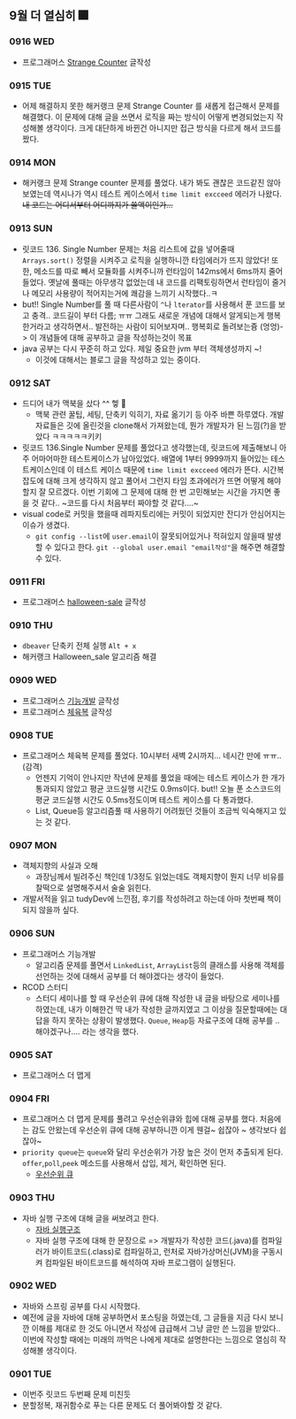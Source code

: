 ## 9월 더 열심히 🎆

### 0916 WED
- 프로그래머스 [Strange Counter](https://tudiiii.github.io/TudyDev/Algorithm/hackerrank_strange_counter) 글작성

### 0915 TUE
- 어제 해결하지 못한 해커랭크 문제 Strange Counter 를 새롭게 접근해서 문제를 해결했다. 이 문제에 대해 글을 쓰면서 로직을 짜는 방식이 어떻게 변경되었는지 작성해볼 생각이다. 크게 대단하게 바뀐건 아니지만 접근 방식을 다르게 해서 코드를 짰다.

### 0914 MON
- 해커랭크 문제 Strange counter 문제를 풀었다. 내가 봐도 괜찮은 코드같진 않아보였는데 역시나가 역시 테스트 케이스에서 `time limit excceed` 에러가 나왔다. ~~내 코드는 어디서부터 어디까지가 쓸액이인가...~~

### 0913 SUN
- 릿코드 136. Single Number 문제는 처음 리스트에 값을 넣어줄때 `Arrays.sort()` 정렬을 시켜주고 로직을 실행하니깐 타임에러가 뜨지 않았다! 또한, 메소드를 따로 빼서 모듈화를 시켜주니까 런타임이 142ms에서 6ms까지 줄어들었다. 옛날에 풀때는 아무생각 없었는데 내 코드를 리팩토링하면서 런타임이 줄거나 메모리 사용량이 적어지는거에 쾌감을 느끼기 시작했다..ㅋ
- but!! Single Number를 풀 때 다른사람이 `^`나 `lterator`를 사용해서 푼 코드를 보고 충격.. 코드길이 부터 다름; ㅠㅠ 그래도 새로운 개념에 대해서 알게되는게 행복한거라고 생각하면서.. 발전하는 사람이 되어보자며.. 행복회로 돌려보는즁 (엉엉)-> 이 개념들에 대해 공부하고 글을 작성하는것이 목표
- java 공부는 다시 꾸준히 하고 있다. 제일 중요한 jvm 부터 객체생성까지 ~!
    - 이것에 대해서는 블로그 글을 작성하고 있는 중이다.

### 0912 SAT
- 드디어 내가 맥북을 샀다 ^^ 헿 🎉
    - 맥북 관련 꿀팁, 세팅, 단축키 익히기, 자료 옮기기 등 아주 바쁜 하루였다. 개발자료들은 깃에 올린것을 clone해서 가져왔는데, 뭔가 개발자가 된 느낌(?)을 받았다 ㅋㅋㅋㅋㅋ키키
- 릿코드 136.Single Number 문제를 풀었다고 생각했는데, 릿코드에 제출해보니 아주 어마어마한 테스트케이스가 남아있었다. 배열에 1부터 9999까지 들어있는 테스트케이스인데 이 테스트 케이스 때문에 `time limit excceed` 에러가 뜬다. 시간복잡도에 대해 크게 생각하지 않고 풀어서 그런지 타임 초과에러가 뜨면 어떻게 해야할지 잘 모르겠다. 이번 기회에 그 문제에 대해 한 번 고민해보는 시간을 가지면 좋을 것 같다.. ~코드를 다시 처음부터 짜야할 것 같다....~
- visual code로 커밋을 했을때 레파지토리에는 커밋이 되었지만 잔디가 안심어지는 이슈가 생겼다. 
    - `git config --list`에 `user.email`이 잘못되어있거나 적혀있지 않을때 발생할 수 있다고 한다. `git --global user.email "email작성"`을 해주면 해결할 수 있다.

### 0911 FRI
- 프로그래머스 [halloween-sale](https://tudiiii.github.io/TudyDev/Algorithm/hackerrank_halloween_sale) 글작성

### 0910 THU
- `dbeaver` 단축키 전체 실행 `Alt + x`
- 해커랭크 Halloween_sale 알고리즘 해결

### 0909 WED
- 프로그래머스 [기능개발](https://tudiiii.github.io/TudyDev/Algorithm/Programmers_42586) 글작성 
- 프로그래머스 [체육복](https://tudiiii.github.io/TudyDev/Algorithm/Programmers_42862) 글작성

### 0908 TUE
- 프로그래머스 체육복 문제를 풀었다. 10시부터 새벽 2시까지... 네시간 만에 ㅠㅠ..(감격)
    - 언젠지 기억이 안나지만 작년에 문제를 풀었을 때에는 테스트 케이스가 한 개가 통과되지 않았고 평균 코드실행 시간도 0.9ms이다. but!! 오늘 푼 소스코드의 평균 코드실행 시간도 0.5ms정도이며 테스트 케이스를 다 통과했다.
    - List, Queue등 알고리즘풀 때 사용하기 어려웠던 것들이 조금씩 익숙해지고 있는 것 같다.

### 0907 MON
- 객체지향의 사실과 오해
    - 과장님께서 빌려주신 책인데 1/3정도 읽었는데도 객체지향이 뭔지 너무 비유를 찰떡으로 설명해주셔서 술술 읽힌다.
- 개발서적을 읽고 tudyDev에 느낀점, 후기를 작성하려고 하는데 아마 첫번째 책이 되지 않을까 싶다.

### 0906 SUN
- 프로그래머스 기능개발
    - 알고리즘 문제를 풀면서 `LinkedList`, `ArrayList`등의 클래스를 사용해 객체를 선언하는 것에 대해서 공부를 더 해야겠다는 생각이 들었다.
- RCOD 스터디
    - 스터디 세미나를 할 때 우선순위 큐에 대해 작성한 내 글을 바탕으로 세미나를 하였는데, 내가 이해한건 딱 내가 작성한 글까지였고 그 이상을 질문할때에는 대답을 하지 못하는 상황이 발생했다. `Queue`, `Heap`등 자료구조에 대해 공부를 .. 해야겠구나.... 라는 생각을 했다.

### 0905 SAT
- 프로그래머스 더 맵게

### 0904 FRI
- 프로그래머스 더 맵게 문제를 풀려고 우선순위큐와 힙에 대해 공부를 했다. 처음에는 감도 안왔는데 우선순위 큐에 대해 공부하니깐 이게 웬걸~ 쉽잖아 ~ 생각보다 쉽잖아~
- `priority queue`는 `queue`와 달리 우선순위가 가장 높은 것이 먼저 추출되게 된다. `offer`,`poll`,`peek` 메소드를 사용해서 삽입, 제거, 확인하면 된다.
    - [우선순위 큐](https://tudiiii.github.io/TudyDev/data_structure/우선순위큐)

### 0903 THU
- 자바 실행 구조에 대해 글을 써보려고 한다.
    - [자바 실행구조](https://tudiiii.github.io/TudyDev/JAVA/자바실행구조)
    - 자바 실행 구조에 대해 한 문장으로 => 개발자가 작성한 코드(.java)를 컴파일러가 바이트코드(.class)로 컴파일하고, 런처로 자바가상머신(JVM)을 구동시켜 컴파일된 바이트코드를 해석하여 자바 프로그램이 실행된다.

### 0902 WED
- 자바와 스프링 공부를 다시 시작했다.
- 예전에 글을 자바에 대해 공부하면서 포스팅을 하였는데, 그 글들을 지금 다시 보니깐 이해를 제대로 한 것도 아니면서 작성에 급급해서 그냥 글만 쓴 느낌을 받았다.. 이번에 작성할 때에는 미래의 까먹은 나에게 제대로 설명한다는 느낌으로 열심히 작성해볼 생각이다.

### 0901 TUE
- 이번주 릿코드 두번째 문제 미친듯
- 분할정복, 재귀함수로 푸는 다른 문제도 더 풀어봐야할 것 같다.